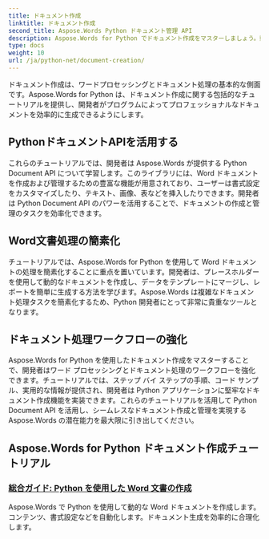 ```yaml
---
title: ドキュメント作成
linktitle: ドキュメント作成
second_title: Aspose.Words Python ドキュメント管理 API
description: Aspose.Words for Python でドキュメント作成をマスターしましょう。動的なドキュメントを作成し、書式をカスタマイズし、Word ドキュメントの処理を効率化します。
type: docs
weight: 10
url: /ja/python-net/document-creation/
---
```


ドキュメント作成は、ワードプロセッシングとドキュメント処理の基本的な側面です。Aspose.Words for Python は、ドキュメント作成に関する包括的なチュートリアルを提供し、開発者がプログラムによってプロフェッショナルなドキュメントを効率的に生成できるようにします。

## PythonドキュメントAPIを活用する

これらのチュートリアルでは、開発者は Aspose.Words が提供する Python Document API について学習します。このライブラリには、Word ドキュメントを作成および管理するための豊富な機能が用意されており、ユーザーは書式設定をカスタマイズしたり、テキスト、画像、表などを挿入したりできます。開発者は Python Document API のパワーを活用することで、ドキュメントの作成と管理のタスクを効率化できます。

## Word文書処理の簡素化

チュートリアルでは、Aspose.Words for Python を使用して Word ドキュメントの処理を簡素化することに重点を置いています。開発者は、プレースホルダーを使用して動的なドキュメントを作成し、データをテンプレートにマージし、レポートを簡単に生成する方法を学びます。Aspose.Words は複雑なドキュメント処理タスクを簡素化するため、Python 開発者にとって非常に貴重なツールとなります。

## ドキュメント処理ワークフローの強化

Aspose.Words for Python を使用したドキュメント作成をマスターすることで、開発者はワード プロセッシングとドキュメント処理のワークフローを強化できます。チュートリアルでは、ステップ バイ ステップの手順、コード サンプル、実用的な情報が提供され、開発者は Python アプリケーションに堅牢なドキュメント作成機能を実装できます。これらのチュートリアルを活用して Python Document API を活用し、シームレスなドキュメント作成と管理を実現する Aspose.Words の潜在能力を最大限に引き出してください。

## Aspose.Words for Python ドキュメント作成チュートリアル
### [総合ガイド: Python を使用した Word 文書の作成](./creating-word-documents-using-python/)
Aspose.Words で Python を使用して動的な Word ドキュメントを作成します。コンテンツ、書式設定などを自動化します。ドキュメント生成を効率的に合理化します。